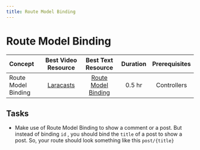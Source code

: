 ```yaml
---
title: Route Model Binding
---
```

# Route Model Binding

Concept | Best Video Resource | Best Text Resource | Duration | Prerequisites
:-- | :--: | :--: | :--: | :--:
Route Model Binding | [Laracasts](https://laracasts.com/series/laravel-from-scratch-2017/episodes/9) | [Route Model Binding](https://laravel.com/docs/5.4/routing#route-model-binding) | 0.5 hr | Controllers

## Tasks

- Make use of Route Model Binding to show a comment or a post. But instead of binding `id` , you should bind the `title` of a post to show a post. So, your route should look something like this `post/{title}`
